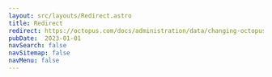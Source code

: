 ```yaml
---
layout: src/layouts/Redirect.astro
title: Redirect
redirect: https://octopus.com/docs/administration/data/changing-octopus-database-collation
pubDate:  2023-01-01
navSearch: false
navSitemap: false
navMenu: false
---
```

